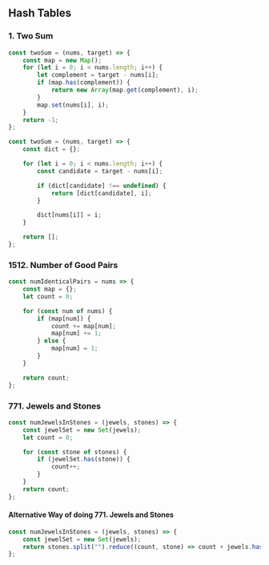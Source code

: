 ## Hash Tables

### 1. Two Sum

```javascript
const twoSum = (nums, target) => {
	const map = new Map();
	for (let i = 0; i < nums.length; i++) {
		let complement = target - nums[i];
		if (map.has(complement)) {
			return new Array(map.get(complement), i);
		}
		map.set(nums[i], i);
	}
	return -1;
};

const twoSum = (nums, target) => {
	const dict = {};

	for (let i = 0; i < nums.length; i++) {
		const candidate = target - nums[i];

		if (dict[candidate] !== undefined) {
			return [dict[candidate], i];
		}

		dict[nums[i]] = i;
	}

	return [];
};
```

### 1512. Number of Good Pairs

```javascript
const numIdenticalPairs = nums => {
	const map = {};
	let count = 0;

	for (const num of nums) {
		if (map[num]) {
			count += map[num];
			map[num] += 1;
		} else {
			map[num] = 1;
		}
	}

	return count;
};
```

### 771. Jewels and Stones

```javascript
const numJewelsInStones = (jewels, stones) => {
	const jewelSet = new Set(jewels);
	let count = 0;

	for (const stone of stones) {
		if (jewelSet.has(stone)) {
			count++;
		}
	}
	return count;
};
```

#### Alternative Way of doing 771. Jewels and Stones

```javascript
const numJewelsInStones = (jewels, stones) => {
	const jewelSet = new Set(jewels);
	return stones.split("").reduce((count, stone) => count + jewels.has(stone), 0);
};
```
